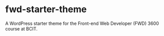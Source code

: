 # fwd-starter-theme
A WordPress starter theme for the Front-end Web Developer (FWD) 3600 course at BCIT.
